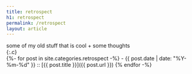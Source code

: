 ```yaml
---
title: retrospect
h1: retrospect
permalink: /retrospect
layout: article
---
```


<section markdown="1">
some of my old stuff that is cool + some thoughts
</section>
{:.c}

<div markdown="1">
{%- for post in site.categories.retrospect -%}
- {{ post.date | date: "%Y-%m-%d" }} :: [{{ post.title }}]({{ post.url }})
{% endfor -%}
</div>

